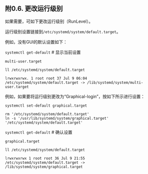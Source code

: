 ## 附0.6. 更改运行级别

如果需要，可如下更改运行级别（RunLevel）。

运行级别设置链接到`/etc/systemd/system/default.target`。

例如，没有GUI的默认设置如下：

`systemctl get-default` # 显示当前设置

```
multi-user.target
```

`ll /etc/systemd/system/default.target`

```
lrwxrwxrwx. 1 root root 37 Jul 9 06:04 /etc/systemd/system/default.target -> /lib/systemd/system/multi-user.target
```

例如，如果要将运行级别更改为“Graphical-login”，按如下所示进行设置：

`systemctl set-default graphical.target`

```
rm '/etc/systemd/system/default.target'
ln -s '/usr/lib/systemd/system/graphical.target' '/etc/systemd/system/default.target'
```

`systemctl get-default` # 确认设置

```
graphical.target
```

`ll /etc/systemd/system/default.target`

```
lrwxrwxrwx 1 root root 36 Jul 9 21:55 /etc/systemd/system/default.target -> /lib/systemd/system/graphical.target
```
